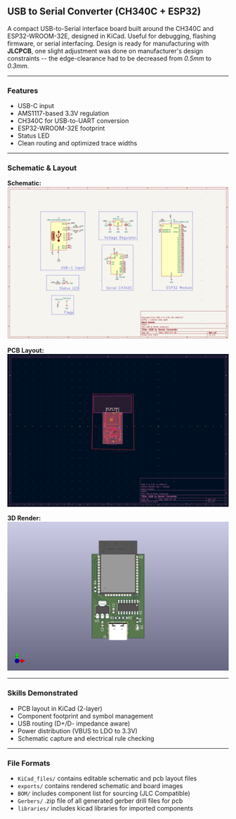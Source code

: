 ## USB to Serial Converter (CH340C + ESP32)

A compact USB-to-Serial interface board built around the CH340C and ESP32-WROOM-32E, designed in KiCad. Useful for debugging, flashing firmware, or serial interfacing. Design is ready for manufacturing with **JLCPCB**, one slight adjustment was done on manufacturer's design constraints -- the edge-clearance had to be decreased from *0.5mm* to *0.3mm*.

---

### Features
- USB-C input
- AMS1117-based 3.3V regulation
- CH340C for USB-to-UART conversion
- ESP32-WROOM-32E footprint
- Status LED
- Clean routing and optimized trace widths

---

### Schematic & Layout

**Schematic:**
![Schematic](exports/USB_to_Serial_Schematic.png)

**PCB Layout:**
![Top View](exports/USB_to_Serial_Top.png)

**3D Render:**
![Render](exports/USB_to_Serial_3D.png) 

---

### Skills Demonstrated
- PCB layout in KiCad (2-layer)
- Component footprint and symbol management
- USB routing (D+/D- impedance aware)
- Power distribution (VBUS to LDO to 3.3V)
- Schematic capture and electrical rule checking

---

### File Formats
- `KiCad_files/` contains editable schematic and pcb layout files
- `exports/` contains rendered schematic and board images
- `BOM/` includes component list for sourcing (JLC Compatible)
- `Gerbers/` .zip file of all generated gerber drill files for pcb
- `libraries/` includes kicad libraries for imported components 
  

